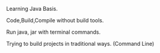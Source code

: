 Learning Java Basis.

Code,Build,Compile without build tools.

Run java, jar with terminal commands.

Trying to build projects in traditional ways. (Command Line)

